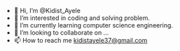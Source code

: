 - 👋 Hi, I’m @Kidist_Ayele
- 👀 I’m interested in coding and solving problem.
- 🌱 I’m currently learning computer science engineering.
- 💞️ I’m looking to collaborate on ...
- 📫 How to reach me kidistayele37@gmail.com

<!---
KTARH/KTARH is a ✨ special ✨ repository because its `README.md` (this file) appears on your GitHub profile.
You can click the Preview link to take a look at your changes.
--->

